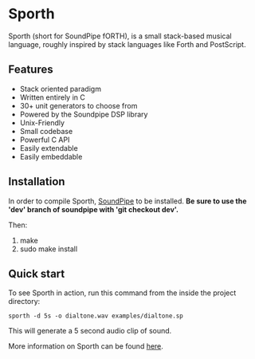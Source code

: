 # Sporth

Sporth (short for SoundPipe fORTH), is a small stack-based musical language, roughly
inspired by stack languages like Forth and PostScript.

## Features

- Stack oriented paradigm
- Written entirely in C
- 30+ unit generators to choose from
- Powered by the Soundpipe DSP library
- Unix-Friendly
- Small codebase
- Powerful C API
- Easily extendable
- Easily embeddable


## Installation

In order to compile Sporth, [SoundPipe](http://www.github.com/PaulBatchelor/soundpipe.git) 
to be installed. **Be sure to use the 'dev' branch of soundpipe with 'git checkout dev'.**

Then:

1. make
2. sudo make install

## Quick start

To see Sporth in action, run this command from the inside the project directory:

```
sporth -d 5s -o dialtone.wav examples/dialtone.sp 
```

This will generate a 5 second audio clip of sound.

More information on Sporth can be found 
[here](http://paulbatchelor.github.io/proj/sporth.html).
